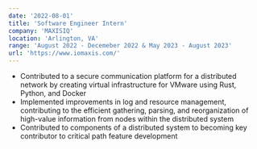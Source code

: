 ```yaml
---
date: '2022-08-01'
title: 'Software Engineer Intern'
company: 'MAXISIQ'
location: 'Arlington, VA'
range: 'August 2022 - Decemeber 2022 & May 2023 - August 2023'
url: 'https://www.iomaxis.com/'
---
```


- Contributed to a secure communication platform for a distributed network by creating virtual infrastructure for VMware using Rust, Python, and Docker
- Implemented improvements in log and resource management, contributing to the efficient gathering, parsing, and reorganization of high-value information from nodes within the distributed system
- Contributed to components of a distributed system to becoming key contributor to critical path feature development
